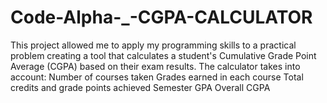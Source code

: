 # Code-Alpha-_-CGPA-CALCULATOR
This project allowed me to apply my programming skills to a practical problem creating a tool that calculates a student's Cumulative Grade Point Average (CGPA) based on their exam results. The calculator takes into account: Number of courses taken Grades earned in each course Total credits and grade points achieved Semester GPA Overall CGPA

